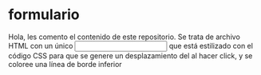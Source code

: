 # formulario
Hola, les comento el contenido de este repositorio.
Se trata de archivo HTML con un único <input> que está estilizado con el código CSS para que se genere un desplazamiento del <Label> al hacer click, y se coloree una
línea de borde inferior
